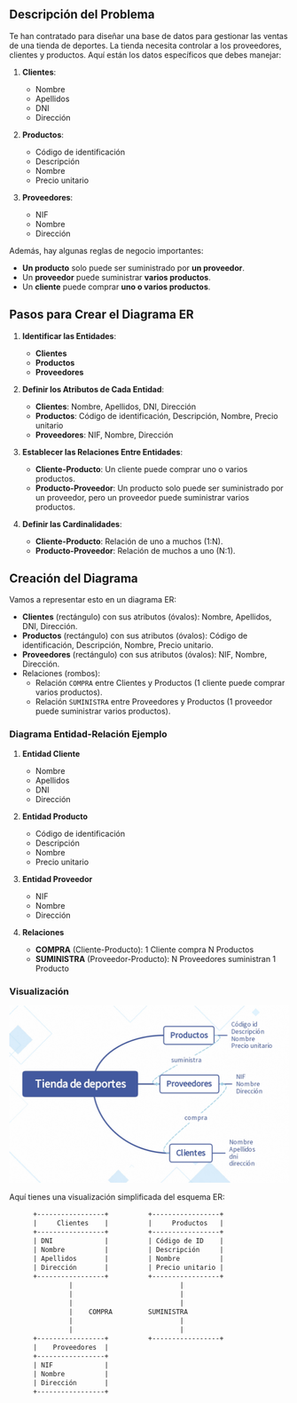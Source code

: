 ## Descripción del Problema

Te han contratado para diseñar una base de datos para gestionar las ventas de una tienda de deportes. La tienda necesita controlar a los proveedores, clientes y productos. Aquí están los datos específicos que debes manejar:

1. **Clientes**:

    - Nombre
    - Apellidos
    - DNI
    - Dirección

2. **Productos**:

    - Código de identificación
    - Descripción
    - Nombre
    - Precio unitario

3. **Proveedores**:
    - NIF
    - Nombre
    - Dirección

Además, hay algunas reglas de negocio importantes:

-   **Un producto** solo puede ser suministrado por **un proveedor**.
-   Un **proveedor** puede suministrar **varios productos**.
-   Un **cliente** puede comprar **uno o varios productos**.

## Pasos para Crear el Diagrama ER

1. **Identificar las Entidades**:

    - **Clientes**
    - **Productos**
    - **Proveedores**

2. **Definir los Atributos de Cada Entidad**:

    - **Clientes**: Nombre, Apellidos, DNI, Dirección
    - **Productos**: Código de identificación, Descripción, Nombre, Precio unitario
    - **Proveedores**: NIF, Nombre, Dirección

3. **Establecer las Relaciones Entre Entidades**:

    - **Cliente-Producto**: Un cliente puede comprar uno o varios productos.
    - **Producto-Proveedor**: Un producto solo puede ser suministrado por un proveedor, pero un proveedor puede suministrar varios productos.

4. **Definir las Cardinalidades**:
    - **Cliente-Producto**: Relación de uno a muchos (1:N).
    - **Producto-Proveedor**: Relación de muchos a uno (N:1).

## Creación del Diagrama

Vamos a representar esto en un diagrama ER:

-   **Clientes** (rectángulo) con sus atributos (óvalos): Nombre, Apellidos, DNI, Dirección.
-   **Productos** (rectángulo) con sus atributos (óvalos): Código de identificación, Descripción, Nombre, Precio unitario.
-   **Proveedores** (rectángulo) con sus atributos (óvalos): NIF, Nombre, Dirección.
-   Relaciones (rombos):
    -   Relación `COMPRA` entre Clientes y Productos (1 cliente puede comprar varios productos).
    -   Relación `SUMINISTRA` entre Proveedores y Productos (1 proveedor puede suministrar varios productos).

### Diagrama Entidad-Relación Ejemplo

1. **Entidad Cliente**

    - Nombre
    - Apellidos
    - DNI
    - Dirección

2. **Entidad Producto**

    - Código de identificación
    - Descripción
    - Nombre
    - Precio unitario

3. **Entidad Proveedor**

    - NIF
    - Nombre
    - Dirección

4. **Relaciones**
    - **COMPRA** (Cliente-Producto): 1 Cliente compra N Productos
    - **SUMINISTRA** (Proveedor-Producto): N Proveedores suministran 1 Producto

### Visualización

![Diagrama Entidad-Relación](TiendaDeportes.jpg)

Aquí tienes una visualización simplificada del esquema ER:

```plaintext
      +-----------------+          +-----------------+
      |     Clientes    |          |     Productos   |
      +-----------------+          +-----------------+
      | DNI             |          | Código de ID    |
      | Nombre          |          | Descripción     |
      | Apellidos       |          | Nombre          |
      | Dirección       |          | Precio unitario |
      +-----------------+          +-----------------+
               |                           |
               |                           |
               |                           |
               |    COMPRA         SUMINISTRA
               |                           |
               |                           |
      +-----------------+          +-----------------+
      |    Proveedores  |
      +-----------------+
      | NIF             |
      | Nombre          |
      | Dirección       |
      +-----------------+
```
